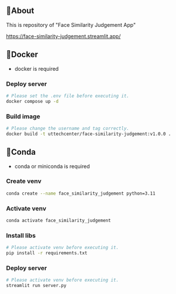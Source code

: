 ## 🥰About

This is repository of "Face Similarity Judgement App"

https://face-similarity-judgement.streamlit.app/

## 🐋Docker

- docker is required

### Deploy server

```bash
# Please set the .env file before executing it.
docker compose up -d
```

### Build image

```bash
# Please change the username and tag correctly.
docker build -t uttechcenter/face-similarity-judgement:v1.0.0 .
```

## 🐍Conda

- conda or miniconda is required

### Create venv

```bash
conda create --name face_similarity_judgement python=3.11
```

### Activate venv

```bash
conda activate face_similarity_judgement
```

### Install libs

```bash
# Please activate venv before executing it.
pip install -r requirements.txt
```

### Deploy server

```bash
# Please activate venv before executing it.
streamlit run server.py
```
